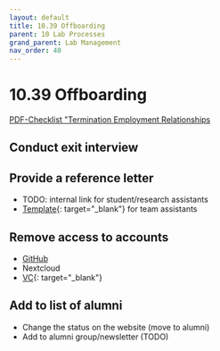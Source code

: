 ```yaml
---
layout: default
title: 10.39 Offboarding
parent: 10 Lab Processes
grand_parent: Lab Management
nav_order: 40
---
```


# 10.39 Offboarding

[PDF-Checklist "Termination Employment Relationships](https://www.uni-bamberg.de/fileadmin/gesund/Dateien/Checkliste_Beendigung.pdf)

## Conduct exit interview

## Provide a reference letter

- TODO: internal link for student/research assistants
- [Template](https://github.com/digital-work-lab/handbook/raw/main/assets/docs/Entwurf%20Vorlage%20Arbeitszeugnis%20bei%20Ausscheiden_Neu.docx){: target="_blank"} for team assistants

## Remove access to accounts

- [GitHub](18.12.repositories.html)
- Nextcloud
- [VC](https://vc.uni-bamberg.de/course/index.php?categoryid=4557){: target="_blank"}

## Add to list of alumni

- Change the status on the website (move to alumni)
- Add to alumni group/newsletter (TODO)
